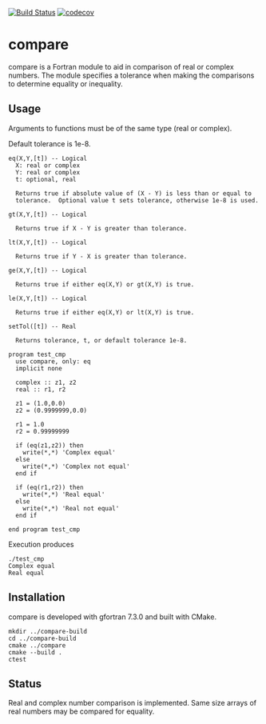 [![Build Status](https://travis-ci.com/tcanich/compare.svg?branch=master)](https://travis-ci.com/tcanich/compare) [![codecov](https://codecov.io/gh/tcanich/compare/branch/master/graph/badge.svg)](https://codecov.io/gh/tcanich/compare)

# compare

compare is a Fortran module to aid in comparison of real or complex
numbers.  The module specifies a tolerance when making the comparisons to
determine equality or inequality.  


## Usage

Arguments to functions must be of the same type (real or complex).

Default tolerance is 1e-8.

```
eq(X,Y,[t]) -- Logical 
  X: real or complex
  Y: real or complex
  t: optional, real

  Returns true if absolute value of (X - Y) is less than or equal to
  tolerance.  Optional value t sets tolerance, otherwise 1e-8 is used.

gt(X,Y,[t]) -- Logical 

  Returns true if X - Y is greater than tolerance.

lt(X,Y,[t]) -- Logical 

  Returns true if Y - X is greater than tolerance.

ge(X,Y,[t]) -- Logical 

  Returns true if either eq(X,Y) or gt(X,Y) is true.

le(X,Y,[t]) -- Logical 

  Returns true if either eq(X,Y) or lt(X,Y) is true.

setTol([t]) -- Real

  Returns tolerance, t, or default tolerance 1e-8.

```


```
program test_cmp
  use compare, only: eq
  implicit none

  complex :: z1, z2
  real :: r1, r2

  z1 = (1.0,0.0)
  z2 = (0.9999999,0.0)

  r1 = 1.0
  r2 = 0.99999999

  if (eq(z1,z2)) then
    write(*,*) 'Complex equal'
  else
    write(*,*) 'Complex not equal'
  end if

  if (eq(r1,r2)) then
    write(*,*) 'Real equal'
  else
    write(*,*) 'Real not equal'
  end if

end program test_cmp
```

Execution produces

```
./test_cmp
Complex equal
Real equal
```

## Installation

compare is developed with gfortran 7.3.0 and built with CMake.  

```
mkdir ../compare-build
cd ../compare-build
cmake ../compare
cmake --build .
ctest
```

## Status

Real and complex number comparison is implemented.  Same size arrays of
real numbers may be compared for equality.
